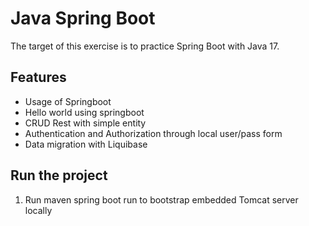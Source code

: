 # Java Spring Boot
The target of this exercise is to practice Spring Boot with Java 17.

## Features
- Usage of Springboot
- Hello world using springboot
- CRUD Rest with simple entity
- Authentication and Authorization through local user/pass form
- Data migration with Liquibase


## Run the project
1. Run maven spring boot run to bootstrap embedded Tomcat server locally